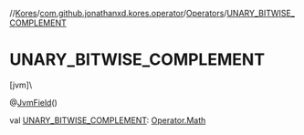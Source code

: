 //[Kores](../../../index.md)/[com.github.jonathanxd.kores.operator](../index.md)/[Operators](index.md)/[UNARY_BITWISE_COMPLEMENT](-u-n-a-r-y_-b-i-t-w-i-s-e_-c-o-m-p-l-e-m-e-n-t.md)

# UNARY_BITWISE_COMPLEMENT

[jvm]\

@[JvmField](https://kotlinlang.org/api/latest/jvm/stdlib/kotlin.jvm/-jvm-field/index.html)()

val [UNARY_BITWISE_COMPLEMENT](-u-n-a-r-y_-b-i-t-w-i-s-e_-c-o-m-p-l-e-m-e-n-t.md): [Operator.Math](../-operator/-math/index.md)
